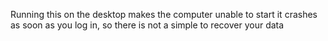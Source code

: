 Running this on the desktop makes the computer unable to start it crashes as soon as you log in, so there is not a simple to recover your data
